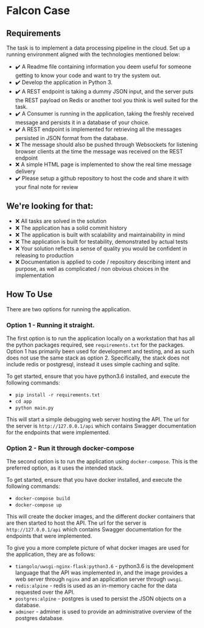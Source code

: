# Falcon Case

## Requirements
The task is to implement a data processing pipeline in the cloud. Set up a running environment aligned with the technologies mentioned below:

- :heavy_check_mark: A Readme file containing information you deem useful for someone getting to know your code and want to try the system out.
- :heavy_check_mark: Develop the application in Python 3.
- :heavy_check_mark: A REST endpoint is taking a dummy JSON input, and the server puts the REST payload on Redis or another tool you think is well suited for the task.
- :heavy_check_mark: A Consumer is running in the application, taking the freshly received message and persists it in a database of your choice.
- :heavy_check_mark: A REST endpoint is implemented for retrieving all the messages persisted in JSON format from the database.
- :x: The message should also be pushed through Websockets for listening browser clients at the time the message was received on the REST endpoint
- :x: A simple HTML page is implemented to show the real time message delivery
- :heavy_check_mark: Please setup a github repository to host the code and share it with your final note for review

## We're looking for that:

- :x: All tasks are solved in the solution
- :x: The application has a solid commit history
- :x: The application is built with scalability and maintainability in mind
- :x: The application is built for testability, demonstrated by actual tests
- :x: Your solution reflects a sense of quality you would be confident in releasing to production
- :x: Documentation is applied to code / repository describing intent and purpose, as well as complicated / non obvious choices in the implementation

## How To Use
There are two options for running the application.

### Option 1 - Running it straight.
The first option is to run the application locally on a workstation that has all the python packages required, see `requirements.txt` for the packages.
Option 1 has primarily been used for development and testing, and as such does not use the same stack as option 2. Specifically, the stack does not include redis or postgresql, instead it uses simple caching and sqlite.

To get started, ensure that you have python3.6 installed, and execute the following commands:

- `pip install -r requirements.txt`
- `cd app`
- `python main.py`

This will start a simple debugging web server hosting the API. The url for the server is `http://127.0.0.1/api` which contains Swagger documentation for the endpoints that were implemented.

### Option 2 - Run it through docker-compose
The second option is to run the application using `docker-compose`. This is the preferred option, as it uses the intended stack.

To get started, ensure that you have docker installed, and execute the following commands:

- `docker-compose build`
- `docker-compose up`

This will create the docker images, and the different docker containers that are then started to host the API. The url for the server is `http://127.0.0.1/api` which contains Swagger documentation for the endpoints that were implemented.

To give you a more complete picture of what docker images are used for the application, they are as follows:

- `tiangolo/uwsgi-nginx-flask:python3.6` - python3.6 is the development language that the API was implemented in, and the image provides a web server through `nginx` and an application server through `uwsgi`.
- `redis:alpine` - redis is used as an in-memory cache for the data requested over the API.
- `postgres:alpine` - postgres is used to persist the JSON objects on a database.
- `adminer` - adminer is used to provide an administrative overview of the postgres database.
